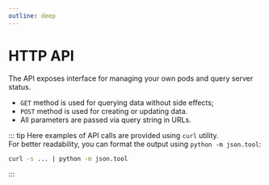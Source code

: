 ```yaml
---
outline: deep
---
```


<script setup lang="ts">
    import apiData from './api_data.ts';
    import { fmtCurlCmd, fmtPodyCmd } from './api_data.ts';
    import APIBlock from './api_block.vue';
</script>

# HTTP API

The API exposes interface for managing your own pods and query server status.  
- `GET` method is used for querying data without side effects;  
- `POST` method is used for creating or updating data.
- All parameters are passed via query string in URLs.

::: tip
Here examples of API calls are provided using `curl` utility.  
For better readability, you can format the output using `python -m json.tool`:  
```sh
curl -s ... | python -m json.tool
```
:::

<template v-for="apiName in Object.keys(apiData)">

<APIBlock :api-name="apiName" :api-desc="apiData[apiName]">
<template v-if="apiData[apiName].example">

```sh-vue
{{`${fmtCurlCmd( apiData[apiName].method, apiName, apiData[apiName].example.input)} `}}
```
```sh-vue
{{`${fmtPodyCmd( apiData[apiName].method, apiName, apiData[apiName].example.input)} `}}
```
</template>
</APIBlock>

</template>